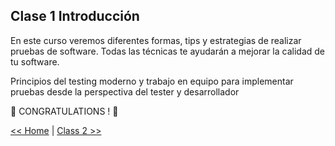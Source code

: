 ## Clase 1 Introducción

En este curso veremos diferentes formas, tips y estrategias de realizar pruebas de software. Todas las técnicas te ayudarán a mejorar la calidad de tu software.

Principios del testing moderno y trabajo en equipo para implementar pruebas desde la perspectiva del tester y desarrollador


🎉 CONGRATULATIONS ! 🎉

[<< Home](../../README.md) | [Class 2 >>](../02_Class/02_Class.md)